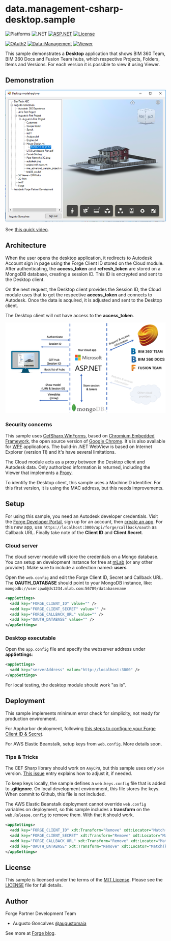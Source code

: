 # data.management-csharp-desktop.sample

![Platforms](https://img.shields.io/badge/platform-Windows-lightgray.svg)
![.NET](https://img.shields.io/badge/.NET-4.5-blue.svg)
[![ASP.NET](https://img.shields.io/badge/ASP.NET-4.5-blue.svg)](https://asp.net/)
[![License](http://img.shields.io/:license-mit-blue.svg)](http://opensource.org/licenses/MIT)

[![OAuth2](https://img.shields.io/badge/OAuth2-v1-green.svg)](http://developer.autodesk.com/)
[![Data-Management](https://img.shields.io/badge/Data%20Management-v2-green.svg)](http://developer.autodesk.com/)
[![Viewer](https://img.shields.io/badge/Viewer-v2.17-green.svg)](http://developer.autodesk.com/)

This sample demonstrates a **Desktop** application that shows BIM 360 Team, BIM 360 Docs and Fusion Team hubs, which respective Projects, Folders, Items and Versions. For each version it is possible to view it using Viewer.

## Demonstration
![thumbnail](main_screen.png)

See [this quick video](https://twitter.com/augustomaia/status/905178317686439937).

## Architecture

When the user opens the desktop application, it redirects to Autodesk Account sign in page using the Forge Client ID stored on the Cloud module. After authenticating, the **access_token** and **refresh_token** are stored on a MongoDB database, creating a session ID. This ID is encrypted and sent to the Desktop client. 

On the next request, the Desktop client provides the Session ID, the Cloud module uses that to get the respective **access_token** and connects to Autodesk. Once the data is acquired, it is adjusted and sent to the Desktop client. 

The Desktop client will not have access to the **access_token**. 

![](architecture.png)

### Security concerns

This sample uses [CefSharp.WinForms](https://www.nuget.org/packages/CefSharp.WinForms), based on [Chromium Embedded Framework](https://bitbucket.org/chromiumembedded/cef), the open source version of [Google Chrome](https://www.google.com/chrome). It's is also available for [WPF](https://cefsharp.github.io/) applications. The build-in .NET WebView is based on Internet Explorer (version 11) and it's have several limitations. 

The Cloud module acts as a proxy between the Desktop client and Autodesk data. Only authorized information is returned, including the Viewer that implements a [Proxy](https://forge.autodesk.com/blog/securing-your-forge-viewer-token-behind-proxy-net).

To identify the Desktop client, this sample uses a MachineID identifier. For this first version, it is using the MAC address, but this needs improvements.

## Setup

For using this sample, you need an Autodesk developer credentials. Visit the [Forge Developer Portal](https://developer.autodesk.com), sign up for an account, then [create an app](https://developer.autodesk.com/myapps/create). For this new app, use `https://localhost:3000/api/forge/callback/oauth` as Callback URL. Finally take note of the **Client ID** and **Client Secret**. 

### Cloud server

The cloud server module will store the credentials on a Mongo database. You can setup an development instance for free at [mLab](https://mlab.com) (or any other provider). Make sure to include a collection named: **users**

Open the `web.config` and edit the Forge Client ID, Secret and Callback URL. The **OAUTH_DATABASE** should point to your MongoDB instance, like: `mongodb://user:pwd@ds1234.mlab.com:56789/databasename`
 
```xml
<appSettings>
  <add key="FORGE_CLIENT_ID" value="" />
  <add key="FORGE_CLIENT_SECRET" value="" />
  <add key="FORGE_CALLBACK_URL" value="" />
  <add key="OAUTH_DATABASE" value="" />
</appSettings>
```

### Desktop executable

Open the `app.config` file and specify the webserver address under **appSettings**:

```xml
<appSettings>
  <add key="serverAddress" value="http://localhost:3000" />
</appSettings>
```

For local testing, the desktop module should work "as is". 

## Deployment

This sample implements minimum error check for simplicity, not ready for production environment.  

For Appharbor deployment, following [this steps to configure your Forge Client ID & Secret](http://adndevblog.typepad.com/cloud_and_mobile/2017/01/deploying-forge-aspnet-samples-to-appharbor.html).

For AWS Elastic Beanstalk, setup keys from `web.config`. More details soon. 

### Tips & Tricks

The CEF Sharp library should work on `AnyCPU`, but this sample uses only `x64` version. [This issue](https://github.com/cefsharp/CefSharp/issues/1714) entry explains how to adjust it, if needed.

To keep keys locally, the sample defines a `web.keys.config` file that is added to **.gitignore**. On local development environment, this file stores the keys. When commit to Github, this file is not included. 

The AWS Elastic Beanstalk deployment cannot override `web.config` variables on deployment, so this sample includes a **transform** on the `web.Release.config` to remove them. With that it should work.

```xml
<appSettings>
  <add key="FORGE_CLIENT_ID" xdt:Transform="Remove" xdt:Locator="Match(key)" />
  <add key="FORGE_CLIENT_SECRET" xdt:Transform="Remove" xdt:Locator="Match(key)" />
  <add key="FORGE_CALLBACK_URL" xdt:Transform="Remove" xdt:Locator="Match(key)" />
  <add key="OAUTH_DATABASE" xdt:Transform="Remove" xdt:Locator="Match(key)" />
</appSettings>
```
## License

This sample is licensed under the terms of the [MIT License](http://opensource.org/licenses/MIT). Please see the [LICENSE](LICENSE) file for full details.

## Author

Forge Partner Development Team

- Augusto Goncalves [@augustomaia](https://twitter.com/augustomaia)

See more at [Forge blog](https://forge.autodesk.com/blog).
